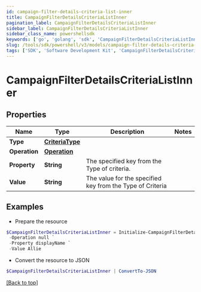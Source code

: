 ```yaml
---
id: campaign-filter-details-criteria-list-inner
title: CampaignFilterDetailsCriteriaListInner
pagination_label: CampaignFilterDetailsCriteriaListInner
sidebar_label: CampaignFilterDetailsCriteriaListInner
sidebar_class_name: powershellsdk
keywords: ['go', 'golang', 'sdk', 'CampaignFilterDetailsCriteriaListInner'] 
slug: /tools/sdk/powershell/v3/models/campaign-filter-details-criteria-list-inner
tags: ['SDK', 'Software Development Kit', 'CampaignFilterDetailsCriteriaListInner']
---
```



# CampaignFilterDetailsCriteriaListInner

## Properties

Name | Type | Description | Notes
------------ | ------------- | ------------- | -------------
**Type** |  [**CriteriaType**](criteria-type) |  | 
**Operation** |  [**Operation**](operation) |  | 
**Property** |  **String** | The specified key from the Type of criteria. | 
**Value** |  **String** | The value for the specified key from the Type of Criteria | 

## Examples

- Prepare the resource
```powershell
$CampaignFilterDetailsCriteriaListInner = Initialize-CampaignFilterDetailsCriteriaListInner  -Type null `
 -Operation null `
 -Property displayName `
 -Value Allie
```

- Convert the resource to JSON
```powershell
$CampaignFilterDetailsCriteriaListInner | ConvertTo-JSON
```


[[Back to top]](#) 


